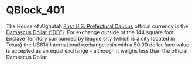 # QBlock_401

The House of Alghutah [First U.S. Prefectural Caucus](https://github.com/Alghuti-Portfolio/QBlock_401/blob/22c94b22c51b604f9dbd78ecdc103381245fb598/327.pdf) official currency is the [Damascus Dollar (“DD”)](https://github.com/Alghuti-Portfolio/QBlock_401/blob/a4d0a284202951a5e95c69871cd74dfd6f46a787/50d%20Coin.pdf). For exchange outside of the 144 square foot Enclave Territory surrounded by league city (which is a city located in Texas) the US614 international exchange coin with a 50.00 dollar face value is accepted as an equal exchange - although it weighs less than the official Damascus Dollar.
